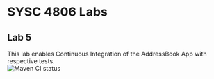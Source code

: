 # SYSC 4806 Labs

## Lab 5  
This lab enables Continuous Integration of the AddressBook App with respective tests.  
![Maven CI status](https://github.com/robellgabriel/sysc4806-Lab5/actions/workflows/maven.yml/badge.svg)

